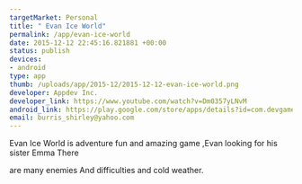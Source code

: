 ```yaml
--- 
targetMarket: Personal
title: " Evan Ice World"
permalink: /app/evan-ice-world
date: 2015-12-12 22:45:16.821881 +00:00
status: publish
devices: 
- android
type: app
thumb: /uploads/app/2015-12/2015-12-12-evan-ice-world.png
developer: Appdev Inc.
developer_link: https://www.youtube.com/watch?v=Dm0357yLNvM
android_link: https://play.google.com/store/apps/details?id=com.devgamemobile.Evan.Ice.world
email: burris_shirley@yahoo.com
---
```


Evan Ice World is adventure fun and amazing game ,Evan looking for his sister Emma There

are many enemies And difficulties and cold weather.
